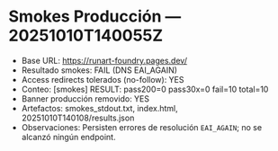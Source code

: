 # Smokes Producción — 20251010T140055Z
- Base URL: https://runart-foundry.pages.dev/
- Resultado smokes: FAIL (DNS EAI_AGAIN)
- Access redirects tolerados (no-follow): YES
- Conteo: [smokes] RESULT: pass200=0 pass30x=0 fail=10 total=10
- Banner producción removido: YES
- Artefactos: smokes_stdout.txt, index.html, 20251010T140108/results.json
- Observaciones: Persisten errores de resolución `EAI_AGAIN`; no se alcanzó ningún endpoint.
